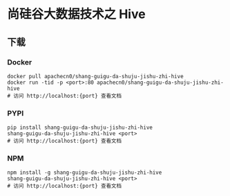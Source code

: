 # 尚硅谷大数据技术之 Hive

## 下载

### Docker

```
docker pull apachecn0/shang-guigu-da-shuju-jishu-zhi-hive
docker run -tid -p <port>:80 apachecn0/shang-guigu-da-shuju-jishu-zhi-hive
# 访问 http://localhost:{port} 查看文档
```

### PYPI

```
pip install shang-guigu-da-shuju-jishu-zhi-hive
shang-guigu-da-shuju-jishu-zhi-hive <port>
# 访问 http://localhost:{port} 查看文档
```

### NPM

```
npm install -g shang-guigu-da-shuju-jishu-zhi-hive
shang-guigu-da-shuju-jishu-zhi-hive <port>
# 访问 http://localhost:{port} 查看文档
```